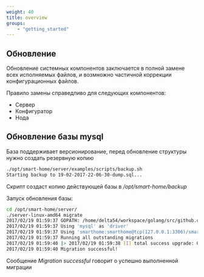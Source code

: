 ```yaml
---
weight: 40
title: overview
groups:
    - "getting_started"
---
```


<h2 id="update">Обновление</h2>

Обновление системных компонентов заключается в полной замене всех исполняемых файлов, и возмножно частичной
коррекции конфигурационных файлов.

Правило замены справедливо для следующих компонентов:

* Сервер
* Конфигуратор
* Нода

<h2 id="migrate-mysql">Обновление базы mysql</h2>

База поддерживает версионирование, перед обновление структуры нужно создать резервную копию

```bash
./opt/smart-home/server/examples/scripts/backup.sh
Starting backup to 19-02-2017-22-06-30-dump.sql...
```

Скрипт создаст копию действующей базы в */opt/smart-home/backup*

Запуск обновления базы:

```bash
cd /opt/smart-home/server/
./server-linux-amd64 migrate
2017/02/19 01:59:37 GOPATH: /home/delta54/workspace/golang/src/github.com/e154/smart-home/migrate.go 81 /home/delta54/workspace/golang
2017/02/19 01:59:37 Using 'mysql' as 'driver'
2017/02/19 01:59:37 Using 'smarthome:smarthome@tcp(127.0.0.1:3306)/smarthome_dev?charset=utf8' as 'conn'
2017/02/19 01:59:37 Running all outstanding migrations
2017/02/19 01:59:40 |> 2017/02/19 01:59:38 [I] total success upgrade: 0  migration
2017/02/19 01:59:40 Migration successful!
```

Сообщение *Migration successful* говорит о успешно выполненной миграции